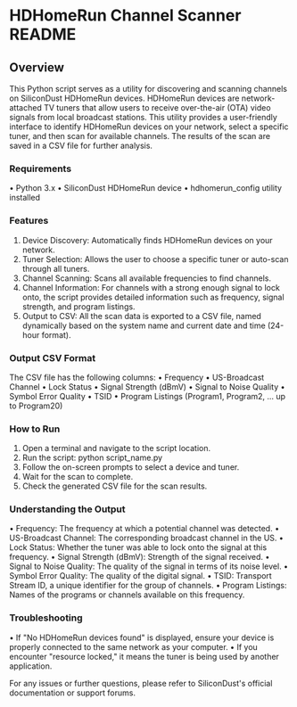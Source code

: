 
# HDHomeRun Channel Scanner README

## Overview

This Python script serves as a utility for discovering and scanning channels on SiliconDust HDHomeRun devices. HDHomeRun devices are network-attached TV tuners that allow users to receive over-the-air (OTA) video signals from local broadcast stations. This utility provides a user-friendly interface to identify HDHomeRun devices on your network, select a specific tuner, and then scan for available channels. The results of the scan are saved in a CSV file for further analysis.

### Requirements

•	Python 3.x
•	SiliconDust HDHomeRun device
•	hdhomerun_config utility installed

### Features
1.	Device Discovery: Automatically finds HDHomeRun devices on your network.
2.	Tuner Selection: Allows the user to choose a specific tuner or auto-scan through all tuners.
3.	Channel Scanning: Scans all available frequencies to find channels.
4.	Channel Information: For channels with a strong enough signal to lock onto, the script provides detailed information such as frequency, signal strength, and program listings.
5.	Output to CSV: All the scan data is exported to a CSV file, named dynamically based on the system name and current date and time (24-hour format).

### Output CSV Format

The CSV file has the following columns:
•	Frequency
•	US-Broadcast Channel
•	Lock Status
•	Signal Strength (dBmV)
•	Signal to Noise Quality
•	Symbol Error Quality
•	TSID
•	Program Listings (Program1, Program2, ... up to Program20)

### How to Run
1.	Open a terminal and navigate to the script location.
2.	Run the script: python script_name.py
3.	Follow the on-screen prompts to select a device and tuner.
4.	Wait for the scan to complete.
5.	Check the generated CSV file for the scan results.

### Understanding the Output

•	Frequency: The frequency at which a potential channel was detected.
•	US-Broadcast Channel: The corresponding broadcast channel in the US.
•	Lock Status: Whether the tuner was able to lock onto the signal at this frequency.
•	Signal Strength (dBmV): Strength of the signal received.
•	Signal to Noise Quality: The quality of the signal in terms of its noise level.
•	Symbol Error Quality: The quality of the digital signal.
•	TSID: Transport Stream ID, a unique identifier for the group of channels.
•	Program Listings: Names of the programs or channels available on this frequency.

### Troubleshooting

•	If "No HDHomeRun devices found" is displayed, ensure your device is properly connected to the same network as your computer.
•	If you encounter "resource locked," it means the tuner is being used by another application.

For any issues or further questions, please refer to SiliconDust's official documentation or support forums.

